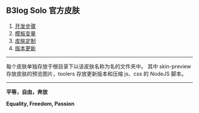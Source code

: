 B3log Solo 官方皮肤
-------------------------------------------------------

1. [开发步骤](https://github.com/b3log/b3log-solo/wiki/Develop_steps)
2. [模板变量](https://github.com/b3log/b3log-solo/wiki/Template_variables)
3. [皮肤定制](https://github.com/b3log/b3log-solo/wiki/skins_custom)
4. [版本更新](https://github.com/b3log/b3log-solo/wiki/Skins_change_log)

--------------------------------------------------------------

每个皮肤单独存放于根目录下以该皮肤名称为名的文件夹中。
其中 skin-preview 存放皮肤的预览图片，toolers 存放更新版本和压缩 js、css 的 NodeJS 脚本。

-----------------------------------------------------------------------------------------------

**平等，自由，奔放**

**Equality, Freedom, Passion**
